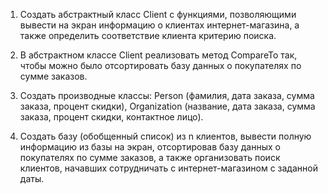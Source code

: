 1. Создать абстрактный класс Client с функциями, позволяющими вывести на экран информацию о клиентах интернет-магазина, а также определить соответствие клиента критерию поиска.

2. В абстрактном классе Client реализовать метод CompareTo так, чтобы можно было отсортировать базу данных о покупателях по сумме заказов.

3. Создать производные классы: Person (фамилия, дата заказа, сумма заказа, процент скидки), Organization (название, дата заказа, сумма заказа, процент скидки, контактное лицо).

4. Создать базу (обобщенный список) из n клиентов, вывести полную информацию из базы на экран, отсортировав базу данных о покупателях по сумме заказов, а также организовать поиск клиентов, начавших сотрудничать с интернет-магазином с заданной даты.
